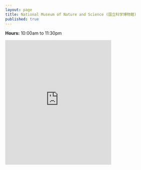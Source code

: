 ```yaml
---
layout: page
title: National Museum of Nature and Science (国立科学博物館)
published: true
---
```

**Hours:** 10:00am to 11:30pm

<div class="mapouter"><div class="gmap_canvas"><iframe width="339" height="400" id="gmap_canvas" src="https://maps.google.com/maps?q=sega arcade akihabara&t=&z=19&ie=UTF8&iwloc=&output=embed" frameborder="0" scrolling="no" marginheight="0" marginwidth="0"></iframe></div><a href="https://www.crocothemes.net">wordpress themes</a><style>.mapouter{overflow:hidden;height:400px;width:339px;}.gmap_canvas {background:none!important;height:400px;width:339px;}</style></div>